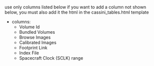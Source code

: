 use only columns listed below
if you want to add a column not shown below, 
you must also add it the html in the cassini_tables.html template
 
 - columns: 
     - Volume Id
     - Bundled Volumes
     - Browse Images
     - Calibrated Images
     - Footprint Link
     - Index File
     - Spacecraft Clock (SCLK) range  